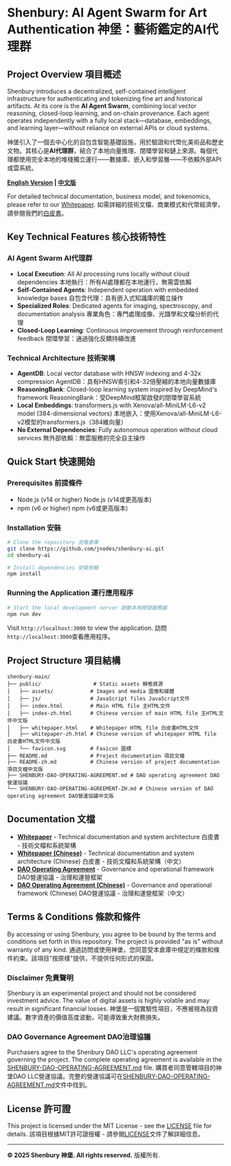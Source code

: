 # Shenbury: AI Agent Swarm for Art Authentication 神堡：藝術鑑定的AI代理群

## Project Overview 項目概述

Shenbury introduces a decentralized, self-contained intelligent infrastructure for authenticating and tokenizing fine art and historical artifacts. At its core is the **AI Agent Swarm**, combining local vector reasoning, closed-loop learning, and on-chain provenance. Each agent operates independently with a fully local stack—database, embeddings, and learning layer—without reliance on external APIs or cloud systems.

神堡引入了一個去中心化的自包含智能基礎設施，用於驗證和代幣化美術品和歷史文物。其核心是**AI代理群**，結合了本地向量推理、閉環學習和鏈上來源。每個代理都使用完全本地的堆棧獨立運行——數據庫、嵌入和學習層——不依賴外部API或雲系統。

**[English Version](README.md) | [中文版](README-zh.md)**

For detailed technical documentation, business model, and tokenomics, please refer to our [Whitepaper](public/whitepaper.html). 如需詳細的技術文檔、商業模式和代幣經濟學，請參閱我們的[白皮書](public/whitepaper-zh.html)。

## Key Technical Features 核心技術特性

### AI Agent Swarm AI代理群
- **Local Execution**: All AI processing runs locally without cloud dependencies 本地執行：所有AI處理都在本地運行，無需雲依賴
- **Self-Contained Agents**: Independent operation with embedded knowledge bases 自包含代理：具有嵌入式知識庫的獨立操作
- **Specialized Roles**: Dedicated agents for imaging, spectroscopy, and documentation analysis 專業角色：專門處理成像、光譜學和文檔分析的代理
- **Closed-Loop Learning**: Continuous improvement through reinforcement feedback 閉環學習：通過強化反饋持續改進

### Technical Architecture 技術架構
- **AgentDB**: Local vector database with HNSW indexing and 4-32x compression AgentDB：具有HNSW索引和4-32倍壓縮的本地向量數據庫
- **ReasoningBank**: Closed-loop learning system inspired by DeepMind's framework ReasoningBank：受DeepMind框架啟發的閉環學習系統
- **Local Embeddings**: transformers.js with Xenova/all-MiniLM-L6-v2 model (384-dimensional vectors) 本地嵌入：使用Xenova/all-MiniLM-L6-v2模型的transformers.js（384維向量）
- **No External Dependencies**: Fully autonomous operation without cloud services 無外部依賴：無雲服務的完全自主操作

## Quick Start 快速開始

### Prerequisites 前提條件
- Node.js (v14 or higher) Node.js (v14或更高版本)
- npm (v6 or higher) npm (v6或更高版本)

### Installation 安裝
```bash
# Clone the repository 克隆倉庫
git clone https://github.com/jnodes/shenbury-ai.git
cd shenbury-ai

# Install dependencies 安裝依賴
npm install
```

### Running the Application 運行應用程序
```bash
# Start the local development server 啟動本地開發服務器
npm run dev
```

Visit `http://localhost:3000` to view the application. 訪問`http://localhost:3000`查看應用程序。

## Project Structure 項目結構
```
shenbury-main/
├── public/                 # Static assets 靜態資源
│   ├── assets/            # Images and media 圖像和媒體
│   ├── js/                # JavaScript files JavaScript文件
│   ├── index.html         # Main HTML file 主HTML文件
│   ├── index-zh.html      # Chinese version of main HTML file 主HTML文件中文版
│   ├── whitepaper.html    # Whitepaper HTML file 白皮書HTML文件
│   ├── whitepaper-zh.html # Chinese version of whitepaper HTML file 白皮書HTML文件中文版
│   └── favicon.svg        # Favicon 圖標
├── README.md              # Project documentation 項目文檔
├── README-zh.md           # Chinese version of project documentation 項目文檔中文版
├── SHENBURY-DAO-OPERATING-AGREEMENT.md # DAO operating agreement DAO營運協議
└── SHENBURY-DAO-OPERATING-AGREEMENT-ZH.md # Chinese version of DAO operating agreement DAO營運協議中文版
```

## Documentation 文檔

- **[Whitepaper](public/whitepaper.html)** - Technical documentation and system architecture 白皮書 - 技術文檔和系統架構
- **[Whitepaper (Chinese)](public/whitepaper-zh.html)** - Technical documentation and system architecture (Chinese) 白皮書 - 技術文檔和系統架構（中文）
- **[DAO Operating Agreement](SHENBURY-DAO-OPERATING-AGREEMENT.md)** - Governance and operational framework DAO營運協議 - 治理和運營框架
- **[DAO Operating Agreement (Chinese)](SHENBURY-DAO-OPERATING-AGREEMENT-ZH.md)** - Governance and operational framework (Chinese) DAO營運協議 - 治理和運營框架（中文）

## Terms & Conditions 條款和條件

By accessing or using Shenbury, you agree to be bound by the terms and conditions set forth in this repository. The project is provided "as is" without warranty of any kind. 通過訪問或使用神堡，您同意受本倉庫中規定的條款和條件約束。該項目"按原樣"提供，不提供任何形式的保證。

### Disclaimer 免責聲明
Shenbury is an experimental project and should not be considered investment advice. The value of digital assets is highly volatile and may result in significant financial losses. 神堡是一個實驗性項目，不應被視為投資建議。數字資產的價值高度波動，可能導致重大財務損失。

### DAO Governance Agreement DAO治理協議
Purchasers agree to the Shenbury DAO LLC's operating agreement governing the project. The complete operating agreement is available in the [SHENBURY-DAO-OPERATING-AGREEMENT.md](SHENBURY-DAO-OPERATING-AGREEMENT.md) file. 購買者同意管轄項目的神堡DAO LLC營運協議。完整的營運協議可在[SHENBURY-DAO-OPERATING-AGREEMENT.md](SHENBURY-DAO-OPERATING-AGREEMENT.md)文件中找到。

## License 許可證

This project is licensed under the MIT License - see the [LICENSE](LICENSE) file for details. 該項目根據MIT許可證授權 - 請參閱[LICENSE](LICENSE)文件了解詳細信息。

---

**© 2025 Shenbury 神堡. All rights reserved.** 版權所有.